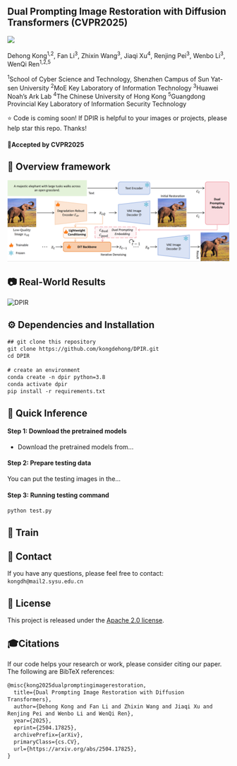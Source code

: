 ## Dual Prompting Image Restoration with Diffusion Transformers (CVPR2025)

<a href="https://arxiv.org/abs/2504.17825"><img src="https://img.shields.io/badge/ArXiv-2504.17825-red"></a>  &nbsp;&nbsp;&nbsp;&nbsp;&nbsp;
</p>
Dehong Kong<sup>1,2</sup>, Fan Li<sup>3</sup>, Zhixin Wang<sup>3</sup>, Jiaqi Xu<sup>4</sup>, Renjing Pei<sup>3</sup>, Wenbo Li<sup>3</sup>, WenQi Ren<sup>1,2,5</sup>

<sup>1</sup>School of Cyber Science and Technology, Shenzhen Campus of Sun Yat-sen University
<sup>2</sup>MoE Key Laboratory of Information Technology <sup>3</sup>Huawei Noah’s Ark Lab <sup>4</sup>The Chinese University of Hong Kong
<sup>5</sup>Guangdong Provincial Key Laboratory of Information Security Technology

:star: Code is coming soon! 
If DPIR is helpful to your images or projects, please help star this repo. Thanks!

#### 🚩Accepted by CVPR2025

## 🔎 Overview framework

![DPIR](pipeline.png)

## 📷 Real-World Results

![DPIR](teaser.png)

## ⚙️ Dependencies and Installation

    ## git clone this repository
    git clone https://github.com/kongdehong/DPIR.git
    cd DPIR

    # create an environment
    conda create -n dpir python=3.8
    conda activate dpir
    pip install -r requirements.txt

## 🚀 Quick Inference

#### Step 1: Download the pretrained models

- Download the pretrained models from...

#### Step 2: Prepare testing data

You can put the testing images in the...

#### Step 3: Running testing command

    python test.py

## 🌈 Train

## 📧 Contact

If you have any questions, please feel free to contact: `kongdh@mail2.sysu.edu.cn`

## :notebook: License

This project is released under the [Apache 2.0 license](LICENSE).
## 🎓Citations

If our code helps your research or work, please consider citing our paper. The following are BibTeX references:

    @misc{kong2025dualpromptingimagerestoration,
      title={Dual Prompting Image Restoration with Diffusion Transformers}, 
      author={Dehong Kong and Fan Li and Zhixin Wang and Jiaqi Xu and Renjing Pei and Wenbo Li and WenQi Ren},
      year={2025},
      eprint={2504.17825},
      archivePrefix={arXiv},
      primaryClass={cs.CV},
      url={https://arxiv.org/abs/2504.17825}, 
    }


